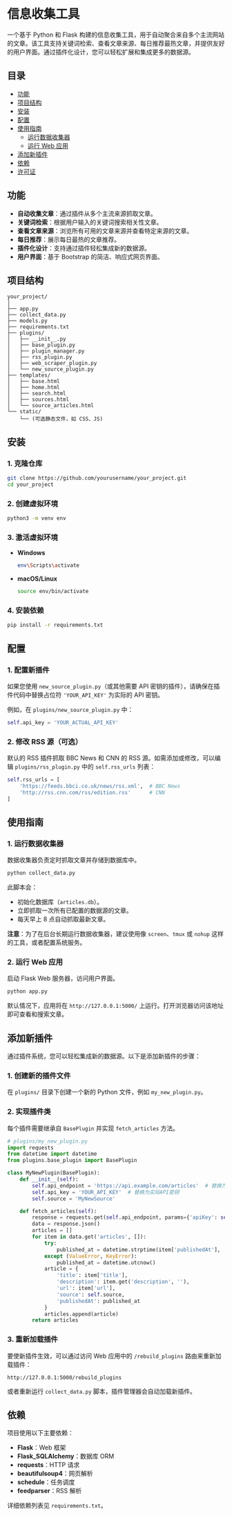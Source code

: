 # 信息收集工具

一个基于 Python 和 Flask 构建的信息收集工具，用于自动聚合来自多个主流网站的文章。该工具支持关键词检索、查看文章来源、每日推荐最热文章，并提供友好的用户界面。通过插件化设计，您可以轻松扩展和集成更多的数据源。

## 目录

- [功能](#功能)
- [项目结构](#项目结构)
- [安装](#安装)
- [配置](#配置)
- [使用指南](#使用指南)
  - [运行数据收集器](#运行数据收集器)
  - [运行 Web 应用](#运行-web-应用)
- [添加新插件](#添加新插件)
- [依赖](#依赖)
- [许可证](#许可证)

## 功能

- **自动收集文章**：通过插件从多个主流来源抓取文章。
- **关键词检索**：根据用户输入的关键词搜索相关性文章。
- **查看文章来源**：浏览所有可用的文章来源并查看特定来源的文章。
- **每日推荐**：展示每日最热的文章推荐。
- **插件化设计**：支持通过插件轻松集成新的数据源。
- **用户界面**：基于 Bootstrap 的简洁、响应式网页界面。

## 项目结构

```
your_project/
│
├── app.py
├── collect_data.py
├── models.py
├── requirements.txt
├── plugins/
│   ├── __init__.py
│   ├── base_plugin.py
│   ├── plugin_manager.py
│   ├── rss_plugin.py
│   ├── web_scraper_plugin.py
│   └── new_source_plugin.py
├── templates/
│   ├── base.html
│   ├── home.html
│   ├── search.html
│   ├── sources.html
│   └── source_articles.html
└── static/
    └── (可选静态文件，如 CSS、JS)
```

## 安装

### 1. 克隆仓库

```bash
git clone https://github.com/yourusername/your_project.git
cd your_project
```

### 2. 创建虚拟环境

```bash
python3 -m venv env
```

### 3. 激活虚拟环境

- **Windows**

    ```bash
    env\Scripts\activate
    ```

- **macOS/Linux**

    ```bash
    source env/bin/activate
    ```

### 4. 安装依赖

```bash
pip install -r requirements.txt
```

## 配置

### 1. 配置新插件

如果您使用 `new_source_plugin.py`（或其他需要 API 密钥的插件），请确保在插件代码中替换占位符 `'YOUR_API_KEY'` 为实际的 API 密钥。

例如，在 `plugins/new_source_plugin.py` 中：

```python
self.api_key = 'YOUR_ACTUAL_API_KEY'
```

### 2. 修改 RSS 源（可选）

默认的 RSS 插件抓取 BBC News 和 CNN 的 RSS 源。如需添加或修改，可以编辑 `plugins/rss_plugin.py` 中的 `self.rss_urls` 列表：

```python
self.rss_urls = [
    'https://feeds.bbci.co.uk/news/rss.xml',  # BBC News
    'http://rss.cnn.com/rss/edition.rss'      # CNN
]
```

## 使用指南

### 1. 运行数据收集器

数据收集器负责定时抓取文章并存储到数据库中。

```bash
python collect_data.py
```

此脚本会：

- 初始化数据库（`articles.db`）。
- 立即抓取一次所有已配置的数据源的文章。
- 每天早上 8 点自动抓取最新文章。

**注意**：为了在后台长期运行数据收集器，建议使用像 `screen`、`tmux` 或 `nohup` 这样的工具，或者配置系统服务。

### 2. 运行 Web 应用

启动 Flask Web 服务器，访问用户界面。

```bash
python app.py
```

默认情况下，应用将在 `http://127.0.0.1:5000/` 上运行。打开浏览器访问该地址即可查看和搜索文章。

## 添加新插件

通过插件系统，您可以轻松集成新的数据源。以下是添加新插件的步骤：

### 1. 创建新的插件文件

在 `plugins/` 目录下创建一个新的 Python 文件，例如 `my_new_plugin.py`。

### 2. 实现插件类

每个插件需要继承自 `BasePlugin` 并实现 `fetch_articles` 方法。

```python
# plugins/my_new_plugin.py
import requests
from datetime import datetime
from plugins.base_plugin import BasePlugin

class MyNewPlugin(BasePlugin):
    def __init__(self):
        self.api_endpoint = 'https://api.example.com/articles'  # 替换为实际API端点
        self.api_key = 'YOUR_API_KEY'  # 替换为实际API密钥
        self.source = 'MyNewSource'

    def fetch_articles(self):
        response = requests.get(self.api_endpoint, params={'apiKey': self.api_key})
        data = response.json()
        articles = []
        for item in data.get('articles', []):
            try:
                published_at = datetime.strptime(item['publishedAt'], '%Y-%m-%dT%H:%M:%SZ')
            except (ValueError, KeyError):
                published_at = datetime.utcnow()
            article = {
                'title': item['title'],
                'description': item.get('description', ''),
                'url': item['url'],
                'source': self.source,
                'publishedAt': published_at
            }
            articles.append(article)
        return articles
```

### 3. 重新加载插件

要使新插件生效，可以通过访问 Web 应用中的 `/rebuild_plugins` 路由来重新加载插件：

```
http://127.0.0.1:5000/rebuild_plugins
```

或者重新运行 `collect_data.py` 脚本，插件管理器会自动加载新插件。

## 依赖

项目使用以下主要依赖：

- **Flask**：Web 框架
- **Flask_SQLAlchemy**：数据库 ORM
- **requests**：HTTP 请求
- **beautifulsoup4**：网页解析
- **schedule**：任务调度
- **feedparser**：RSS 解析

详细依赖列表见 `requirements.txt`。